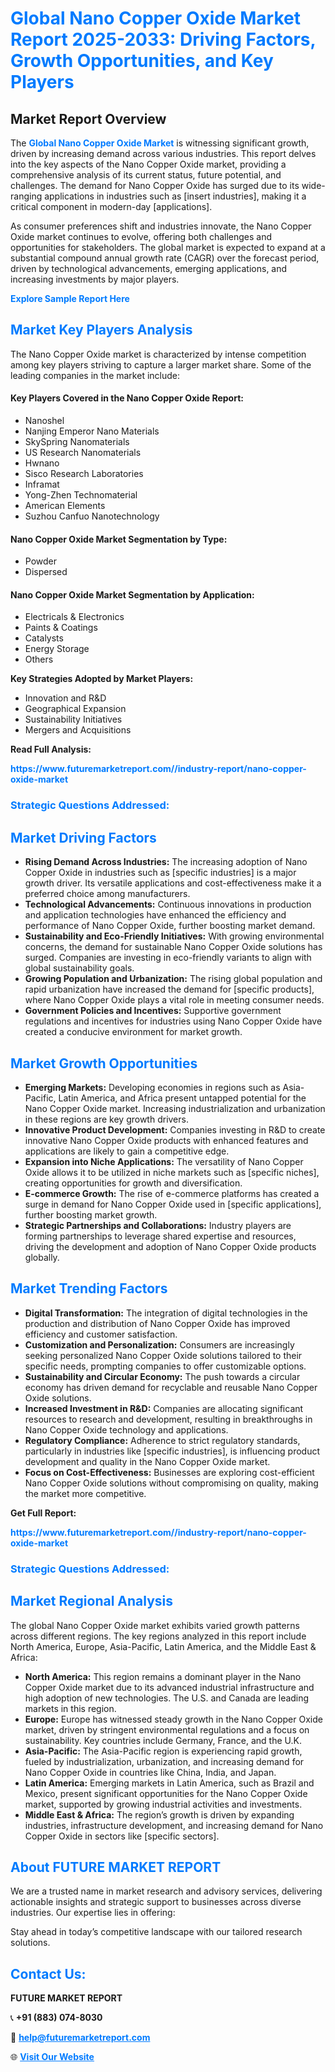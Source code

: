 <h1 style="color: #007BFF;">Global Nano Copper Oxide Market Report 2025-2033: Driving Factors, Growth Opportunities, and Key Players</h1>

<section id="overview">
<h2>Market Report Overview</h2>
<p>The <a href="https://www.futuremarketreport.com//industry-report/nano-copper-oxide-market" style="color: #007BFF; text-decoration: none;"><strong>Global Nano Copper Oxide Market</strong></a> is witnessing significant growth, driven by increasing demand across various industries. This report delves into the key aspects of the Nano Copper Oxide market, providing a comprehensive analysis of its current status, future potential, and challenges. The demand for Nano Copper Oxide has surged due to its wide-ranging applications in industries such as [insert industries], making it a critical component in modern-day [applications].</p>
<p>As consumer preferences shift and industries innovate, the Nano Copper Oxide market continues to evolve, offering both challenges and opportunities for stakeholders. The global market is expected to expand at a substantial compound annual growth rate (CAGR) over the forecast period, driven by technological advancements, emerging applications, and increasing investments by major players.</p>
</section>

<section id="overview">
<p><a href="https://www.futuremarketreport.com//request-sample/reportId=61433" style="color: #007BFF; text-decoration: none;"><strong>Explore Sample Report Here</strong></a></p>
</section>

<section id="key-players">
<h2 style="color: #007BFF;">Market Key Players Analysis</h2>
<p>The Nano Copper Oxide market is characterized by intense competition among key players striving to capture a larger market share. Some of the leading companies in the market include:</p>
<h4>Key Players Covered in the Nano Copper Oxide Report:</h4>
<ul><li>Nanoshel</li><li>Nanjing Emperor Nano Materials</li><li>SkySpring Nanomaterials</li><li>US Research Nanomaterials</li><li>Hwnano</li><li>Sisco Research Laboratories</li><li>Inframat</li><li>Yong-Zhen Technomaterial</li><li>American Elements</li><li>Suzhou Canfuo Nanotechnology</li></ul>
<h4>Nano Copper Oxide Market Segmentation by Type:</h4>
<ul><li>Powder</li><li>Dispersed</li></ul>

<h4>Nano Copper Oxide Market Segmentation by Application:</h4>
<ul><li>Electricals &amp; Electronics</li><li>Paints &amp; Coatings</li><li>Catalysts</li><li>Energy Storage</li><li>Others</li></ul>
<p><strong>Key Strategies Adopted by Market Players:</strong></p>
<ul>
<li>Innovation and R&D</li>
<li>Geographical Expansion</li>
<li>Sustainability Initiatives</li>
<li>Mergers and Acquisitions</li>
</ul>
</section>

<section>
<p><strong>Read Full Analysis: </strong></p><a href="https://www.futuremarketreport.com//industry-report/nano-copper-oxide-market" style="color: #007BFF; text-decoration: none;"><strong>https://www.futuremarketreport.com//industry-report/nano-copper-oxide-market</strong></a>
<h3 style="color: #007BFF;">Strategic Questions Addressed:</h3>
</section>

<section id="driving-factors">
<h2 style="color: #007BFF;">Market Driving Factors</h2>
<ul>
<li><strong>Rising Demand Across Industries:</strong> The increasing adoption of Nano Copper Oxide in industries such as [specific industries] is a major growth driver. Its versatile applications and cost-effectiveness make it a preferred choice among manufacturers.</li>
<li><strong>Technological Advancements:</strong> Continuous innovations in production and application technologies have enhanced the efficiency and performance of Nano Copper Oxide, further boosting market demand.</li>
<li><strong>Sustainability and Eco-Friendly Initiatives:</strong> With growing environmental concerns, the demand for sustainable Nano Copper Oxide solutions has surged. Companies are investing in eco-friendly variants to align with global sustainability goals.</li>
<li><strong>Growing Population and Urbanization:</strong> The rising global population and rapid urbanization have increased the demand for [specific products], where Nano Copper Oxide plays a vital role in meeting consumer needs.</li>
<li><strong>Government Policies and Incentives:</strong> Supportive government regulations and incentives for industries using Nano Copper Oxide have created a conducive environment for market growth.</li>
</ul>
</section>

<section id="growth-opportunities">
<h2 style="color: #007BFF;">Market Growth Opportunities</h2>
<ul>
<li><strong>Emerging Markets:</strong> Developing economies in regions such as Asia-Pacific, Latin America, and Africa present untapped potential for the Nano Copper Oxide market. Increasing industrialization and urbanization in these regions are key growth drivers.</li>
<li><strong>Innovative Product Development:</strong> Companies investing in R&D to create innovative Nano Copper Oxide products with enhanced features and applications are likely to gain a competitive edge.</li>
<li><strong>Expansion into Niche Applications:</strong> The versatility of Nano Copper Oxide allows it to be utilized in niche markets such as [specific niches], creating opportunities for growth and diversification.</li>
<li><strong>E-commerce Growth:</strong> The rise of e-commerce platforms has created a surge in demand for Nano Copper Oxide used in [specific applications], further boosting market growth.</li>
<li><strong>Strategic Partnerships and Collaborations:</strong> Industry players are forming partnerships to leverage shared expertise and resources, driving the development and adoption of Nano Copper Oxide products globally.</li>
</ul>
</section>

<section id="trending-factors">
<h2 style="color: #007BFF;">Market Trending Factors</h2>
<ul>
<li><strong>Digital Transformation:</strong> The integration of digital technologies in the production and distribution of Nano Copper Oxide has improved efficiency and customer satisfaction.</li>
<li><strong>Customization and Personalization:</strong> Consumers are increasingly seeking personalized Nano Copper Oxide solutions tailored to their specific needs, prompting companies to offer customizable options.</li>
<li><strong>Sustainability and Circular Economy:</strong> The push towards a circular economy has driven demand for recyclable and reusable Nano Copper Oxide solutions.</li>
<li><strong>Increased Investment in R&D:</strong> Companies are allocating significant resources to research and development, resulting in breakthroughs in Nano Copper Oxide technology and applications.</li>
<li><strong>Regulatory Compliance:</strong> Adherence to strict regulatory standards, particularly in industries like [specific industries], is influencing product development and quality in the Nano Copper Oxide market.</li>
<li><strong>Focus on Cost-Effectiveness:</strong> Businesses are exploring cost-efficient Nano Copper Oxide solutions without compromising on quality, making the market more competitive.</li>
</ul>
</section>

<section>
<p><strong>Get Full Report: </strong></p><a href="https://www.futuremarketreport.com//industry-report/nano-copper-oxide-market" style="color: #007BFF; text-decoration: none;"><strong>https://www.futuremarketreport.com//industry-report/nano-copper-oxide-market</strong></a>
<h3 style="color: #007BFF;">Strategic Questions Addressed:</h3>
</section>


<section id="regional-analysis">
<h2 style="color: #007BFF;">Market Regional Analysis</h2>
<p>The global Nano Copper Oxide market exhibits varied growth patterns across different regions. The key regions analyzed in this report include North America, Europe, Asia-Pacific, Latin America, and the Middle East & Africa:</p>
<ul>
<li><strong>North America:</strong> This region remains a dominant player in the Nano Copper Oxide market due to its advanced industrial infrastructure and high adoption of new technologies. The U.S. and Canada are leading markets in this region.</li>
<li><strong>Europe:</strong> Europe has witnessed steady growth in the Nano Copper Oxide market, driven by stringent environmental regulations and a focus on sustainability. Key countries include Germany, France, and the U.K.</li>
<li><strong>Asia-Pacific:</strong> The Asia-Pacific region is experiencing rapid growth, fueled by industrialization, urbanization, and increasing demand for Nano Copper Oxide in countries like China, India, and Japan.</li>
<li><strong>Latin America:</strong> Emerging markets in Latin America, such as Brazil and Mexico, present significant opportunities for the Nano Copper Oxide market, supported by growing industrial activities and investments.</li>
<li><strong>Middle East & Africa:</strong> The region’s growth is driven by expanding industries, infrastructure development, and increasing demand for Nano Copper Oxide in sectors like [specific sectors].</li>
</ul>
</section>

<footer>
<h2 style="color: #007BFF;">About FUTURE MARKET REPORT</h2>
<p>We are a trusted name in market research and advisory services, delivering actionable insights and strategic support to businesses across diverse industries. Our expertise lies in offering:</p>

<p>Stay ahead in today’s competitive landscape with our tailored research solutions.</p>

<h2 style="color: #007BFF;">Contact Us:</h2>
<p><strong>FUTURE MARKET REPORT</strong></p>
<p>📞 <strong>+91 (883) 074-8030</strong></p>
<p>📧 <strong><a href="mailto:help@futuremarketreport.com" style="color: #007BFF;">help@futuremarketreport.com</a></strong></p>
<p>🌐 <strong><a href="https://www.futuremarketreport.com/" style="color: #007BFF;">Visit Our Website</a></strong></p>
</footer>